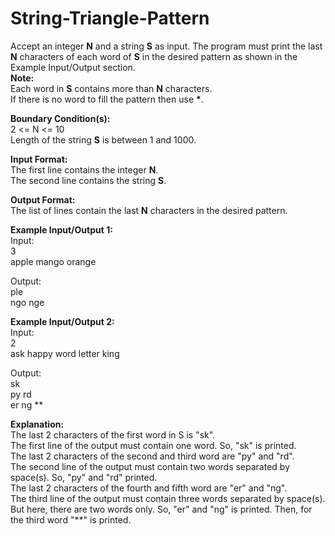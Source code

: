 # String-Triangle-Pattern
<p>Accept an integer <strong>N</strong> and a string <strong>S</strong> as input. The program must print the last <strong>N</strong> characters of each word of <strong>S</strong> in the desired pattern as shown in the Example Input/Output section.<br>
<strong>Note:&nbsp;</strong><br>
Each word in <strong>S</strong> contains more than <strong>N</strong> characters.<br>
If there is no word to fill the pattern then use <strong>*</strong>.</p>

<p><strong>Boundary Condition(s):</strong><br>
2 &lt;= N &lt;= 10<br>
Length of the string <strong>S</strong> is between 1 and 1000.</p>

<p><strong>Input Format:</strong><br>
The first line contains the integer <strong>N</strong>.<br>
The second line contains the string <strong>S</strong>.</p>

<p><strong>Output Format:</strong><br>
The list of lines contain the last <strong>N</strong> characters in the desired pattern.</p>

<p><strong>Example Input/Output 1:</strong><br>
Input:<br>
3<br>
apple mango orange</p>

<p>Output:<br>
ple&nbsp;<br>
ngo nge&nbsp;</p>

<p><strong>Example Input/Output 2:</strong><br>
Input:<br>
2<br>
ask happy word letter king</p>

<p>Output:<br>
sk&nbsp;<br>
py&nbsp;rd&nbsp;<br>
er&nbsp;ng&nbsp;**&nbsp; &nbsp;</p>

<p><strong>Explanation:</strong><br>
The last 2 characters of the first word in S is "sk".<br>
The first line of the output must contain one word. So, "sk" is printed.<br>
The last 2 characters of the second and third word are "py" and "rd".&nbsp;<br>
The second line of the output must contain two words separated by space(s). So, "py" and "rd" printed.<br>
The last 2 characters of the fourth and fifth word are "er" and "ng".<br>
The third line of the output must contain three words separated by space(s). But here, there are two words only. So, "er" and "ng" is printed. Then, for the third word "**" is printed.</p>
